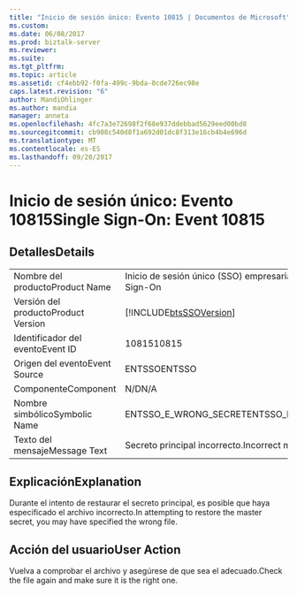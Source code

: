 ```yaml
---
title: "Inicio de sesión único: Evento 10815 | Documentos de Microsoft"
ms.custom: 
ms.date: 06/08/2017
ms.prod: biztalk-server
ms.reviewer: 
ms.suite: 
ms.tgt_pltfrm: 
ms.topic: article
ms.assetid: cf4ebb92-f0fa-499c-9bda-0cde726ec98e
caps.latest.revision: "6"
author: MandiOhlinger
ms.author: mandia
manager: anneta
ms.openlocfilehash: 4fc7a3e72698f2f68e937ddebbad5629eed00bd8
ms.sourcegitcommit: cb908c540d8f1a692d01dc8f313e16cb4b4e696d
ms.translationtype: MT
ms.contentlocale: es-ES
ms.lasthandoff: 09/20/2017
---
```

# <a name="single-sign-on-event-10815"></a><span data-ttu-id="41d41-102">Inicio de sesión único: Evento 10815</span><span class="sxs-lookup"><span data-stu-id="41d41-102">Single Sign-On: Event 10815</span></span>
## <a name="details"></a><span data-ttu-id="41d41-103">Detalles</span><span class="sxs-lookup"><span data-stu-id="41d41-103">Details</span></span>  
  
|||  
|-|-|  
|<span data-ttu-id="41d41-104">Nombre del producto</span><span class="sxs-lookup"><span data-stu-id="41d41-104">Product Name</span></span>|<span data-ttu-id="41d41-105">Inicio de sesión único (SSO) empresarial</span><span class="sxs-lookup"><span data-stu-id="41d41-105">Enterprise Single Sign-On</span></span>|  
|<span data-ttu-id="41d41-106">Versión del producto</span><span class="sxs-lookup"><span data-stu-id="41d41-106">Product Version</span></span>|[!INCLUDE[btsSSOVersion](../includes/btsssoversion-md.md)]|  
|<span data-ttu-id="41d41-107">Identificador del evento</span><span class="sxs-lookup"><span data-stu-id="41d41-107">Event ID</span></span>|<span data-ttu-id="41d41-108">10815</span><span class="sxs-lookup"><span data-stu-id="41d41-108">10815</span></span>|  
|<span data-ttu-id="41d41-109">Origen del evento</span><span class="sxs-lookup"><span data-stu-id="41d41-109">Event Source</span></span>|<span data-ttu-id="41d41-110">ENTSSO</span><span class="sxs-lookup"><span data-stu-id="41d41-110">ENTSSO</span></span>|  
|<span data-ttu-id="41d41-111">Componente</span><span class="sxs-lookup"><span data-stu-id="41d41-111">Component</span></span>|<span data-ttu-id="41d41-112">N/D</span><span class="sxs-lookup"><span data-stu-id="41d41-112">N/A</span></span>|  
|<span data-ttu-id="41d41-113">Nombre simbólico</span><span class="sxs-lookup"><span data-stu-id="41d41-113">Symbolic Name</span></span>|<span data-ttu-id="41d41-114">ENTSSO_E_WRONG_SECRET</span><span class="sxs-lookup"><span data-stu-id="41d41-114">ENTSSO_E_WRONG_SECRET</span></span>|  
|<span data-ttu-id="41d41-115">Texto del mensaje</span><span class="sxs-lookup"><span data-stu-id="41d41-115">Message Text</span></span>|<span data-ttu-id="41d41-116">Secreto principal incorrecto.</span><span class="sxs-lookup"><span data-stu-id="41d41-116">Incorrect master secret.</span></span>|  
  
## <a name="explanation"></a><span data-ttu-id="41d41-117">Explicación</span><span class="sxs-lookup"><span data-stu-id="41d41-117">Explanation</span></span>  
 <span data-ttu-id="41d41-118">Durante el intento de restaurar el secreto principal, es posible que haya especificado el archivo incorrecto.</span><span class="sxs-lookup"><span data-stu-id="41d41-118">In attempting to restore the master secret, you may have specified the wrong file.</span></span>  
  
## <a name="user-action"></a><span data-ttu-id="41d41-119">Acción del usuario</span><span class="sxs-lookup"><span data-stu-id="41d41-119">User Action</span></span>  
 <span data-ttu-id="41d41-120">Vuelva a comprobar el archivo y asegúrese de que sea el adecuado.</span><span class="sxs-lookup"><span data-stu-id="41d41-120">Check the file again and make sure it is the right one.</span></span>